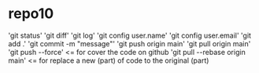 # repo10

'git status'
'git diff'
'git log'
'git config user.name'
'git config user.email'
'git add .'
'git commit -m "message"'
'git push origin main'
'git pull origin main'
'git push --force' <= for cover the code on github
'git pull --rebase origin main' <= for replace a new (part) of code to the original (part)
